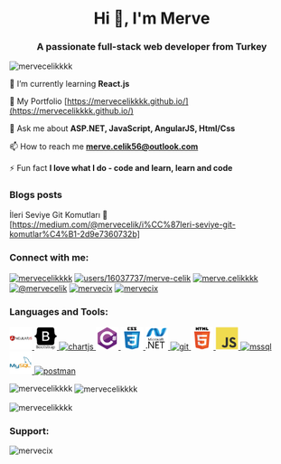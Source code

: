 <h1 align="center">Hi 👋, I'm Merve</h1>
<h3 align="center">A passionate full-stack web developer from Turkey</h3>

<p align="left"> <img src="https://komarev.com/ghpvc/?username=mervecelikkkk&label=Profile%20views&color=0e75b6&style=flat" alt="mervecelikkkk" /> </p>

  🌱 I’m currently learning **React.js**

  👾 My Portfolio [https://mervecelikkkk.github.io/](https://mervecelikkkk.github.io/)

  💬 Ask me about **ASP.NET, JavaScript, AngularJS, Html/Css**

  📫 How to reach me **merve.celik56@outlook.com**

  ⚡ Fun fact **I love what I do - code and learn, learn and code**

### Blogs posts
<!-- BLOG-POST-LIST:START -->
 İleri Seviye Git Komutları 👾 [https://medium.com/@mervecelik/i%CC%87leri-seviye-git-komutlar%C4%B1-2d9e7360732b]
<!-- BLOG-POST-LIST:END -->

<h3 align="left">Connect with me:</h3>
<p align="left">
<a href="https://linkedin.com/in/mervecelikkkk" target="blank"><img align="center" src="https://raw.githubusercontent.com/rahuldkjain/github-profile-readme-generator/master/src/images/icons/Social/linked-in-alt.svg" alt="mervecelikkkk" height="30" width="40" /></a>
<a href="https://stackoverflow.com/users/users/16037737/merve-celik" target="blank"><img align="center" src="https://raw.githubusercontent.com/rahuldkjain/github-profile-readme-generator/master/src/images/icons/Social/stack-overflow.svg" alt="users/16037737/merve-celik" height="30" width="40" /></a>
<a href="https://instagram.com/merwewashere" target="blank"><img align="center" src="https://raw.githubusercontent.com/rahuldkjain/github-profile-readme-generator/master/src/images/icons/Social/instagram.svg" alt="merve.celikkkk" height="30" width="40" /></a>
<a href="https://medium.com/@mervecelik" target="blank"><img align="center" src="https://raw.githubusercontent.com/rahuldkjain/github-profile-readme-generator/master/src/images/icons/Social/medium.svg" alt="@mervecelik" height="30" width="40" /></a>
<a href="https://www.hackerrank.com/mervecix" target="blank"><img align="center" src="https://raw.githubusercontent.com/rahuldkjain/github-profile-readme-generator/master/src/images/icons/Social/hackerrank.svg" alt="mervecix" height="30" width="40" /></a>
<a href="https://www.leetcode.com/mervecix" target="blank"><img align="center" src="https://raw.githubusercontent.com/rahuldkjain/github-profile-readme-generator/master/src/images/icons/Social/leet-code.svg" alt="mervecix" height="30" width="40" /></a>
</p>

<h3 align="left">Languages and Tools:</h3>
<p align="left"> <a href="https://angular.io" target="_blank" rel="noreferrer"> <img src="https://raw.githubusercontent.com/devicons/devicon/master/icons/angularjs/angularjs-original-wordmark.svg" alt="angularjs" width="40" height="40"/> </a> <a href="https://getbootstrap.com" target="_blank" rel="noreferrer"> <img src="https://raw.githubusercontent.com/devicons/devicon/master/icons/bootstrap/bootstrap-plain-wordmark.svg" alt="bootstrap" width="40" height="40"/> </a> <a href="https://www.chartjs.org" target="_blank" rel="noreferrer"> <img src="https://www.chartjs.org/media/logo-title.svg" alt="chartjs" width="40" height="40"/> </a> <a href="https://www.w3schools.com/cs/" target="_blank" rel="noreferrer"> <img src="https://raw.githubusercontent.com/devicons/devicon/master/icons/csharp/csharp-original.svg" alt="csharp" width="40" height="40"/> </a> <a href="https://www.w3schools.com/css/" target="_blank" rel="noreferrer"> <img src="https://raw.githubusercontent.com/devicons/devicon/master/icons/css3/css3-original-wordmark.svg" alt="css3" width="40" height="40"/> </a> <a href="https://dotnet.microsoft.com/" target="_blank" rel="noreferrer"> <img src="https://raw.githubusercontent.com/devicons/devicon/master/icons/dot-net/dot-net-original-wordmark.svg" alt="dotnet" width="40" height="40"/> </a> <a href="https://git-scm.com/" target="_blank" rel="noreferrer"> <img src="https://www.vectorlogo.zone/logos/git-scm/git-scm-icon.svg" alt="git" width="40" height="40"/> </a> <a href="https://www.w3.org/html/" target="_blank" rel="noreferrer"> <img src="https://raw.githubusercontent.com/devicons/devicon/master/icons/html5/html5-original-wordmark.svg" alt="html5" width="40" height="40"/> </a> <a href="https://developer.mozilla.org/en-US/docs/Web/JavaScript" target="_blank" rel="noreferrer"> <img src="https://raw.githubusercontent.com/devicons/devicon/master/icons/javascript/javascript-original.svg" alt="javascript" width="40" height="40"/> </a> <a href="https://www.microsoft.com/en-us/sql-server" target="_blank" rel="noreferrer"> <img src="https://www.svgrepo.com/show/303229/microsoft-sql-server-logo.svg" alt="mssql" width="40" height="40"/> </a> <a href="https://www.mysql.com/" target="_blank" rel="noreferrer"> <img src="https://raw.githubusercontent.com/devicons/devicon/master/icons/mysql/mysql-original-wordmark.svg" alt="mysql" width="40" height="40"/> </a> <a href="https://postman.com" target="_blank" rel="noreferrer"> <img src="https://www.vectorlogo.zone/logos/getpostman/getpostman-icon.svg" alt="postman" width="40" height="40"/> </a> </p>

<p><img align="left" src="https://github-readme-stats.vercel.app/api/top-langs?username=mervecelikkkk&show_icons=true&locale=en&layout=compact" alt="mervecelikkkk" /></p>

<p>&nbsp;<img align="center" src="https://github-readme-stats.vercel.app/api?username=mervecelikkkk&show_icons=true&locale=en" alt="mervecelikkkk" /></p>

<p><img align="center" src="https://github-readme-streak-stats.herokuapp.com/?user=mervecelikkkk&" alt="mervecelikkkk" /></p>

<h3 align="left">Support:</h3>
<p><a href="https://ko-fi.com/mervecix"> <img align="left" src="https://cdn.ko-fi.com/cdn/kofi3.png?v=3" height="50" width="210" alt="mervecix" /></a></p><br><br>

